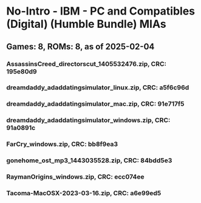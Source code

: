 # No-Intro - IBM - PC and Compatibles (Digital) (Humble Bundle) MIAs
## Games: 8, ROMs: 8, as of 2025-02-04
### AssassinsCreed_directorscut_1405532476.zip, CRC: 195e80d9
### dreamdaddy_adaddatingsimulator_linux.zip, CRC: a5f6c96d
### dreamdaddy_adaddatingsimulator_mac.zip, CRC: 91e717f5
### dreamdaddy_adaddatingsimulator_windows.zip, CRC: 91a0891c
### FarCry_windows.zip, CRC: bb8f9ea3
### gonehome_ost_mp3_1443035528.zip, CRC: 84bdd5e3
### RaymanOrigins_windows.zip, CRC: ecc074ee
### Tacoma-MacOSX-2023-03-16.zip, CRC: a6e99ed5
